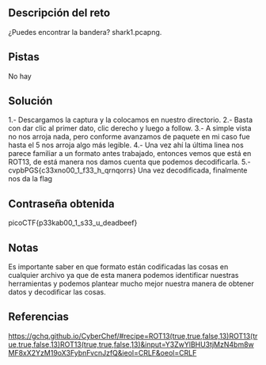 ## Descripción del reto
¿Puedes encontrar la bandera? shark1.pcapng.

## Pistas 
No hay
## Solución 
1.- Descargamos la captura y la colocamos en nuestro directorio. 
2.- Basta con dar clic al primer dato, clic derecho y luego a follow.
3.- A simple vista no nos arroja nada, pero conforme avanzamos de paquete en mi caso fue hasta el 5 nos arroja algo más legible.
4.- Una vez ahí la última linea nos parece familiar a un formato antes trabajado, entonces vemos que está en ROT13, de está manera nos damos cuenta que podemos decodificarla.
5.- cvpbPGS{c33xno00_1_f33_h_qrnqorrs}
Una vez decodificada, finalmente nos da la flag 
## Contraseña obtenida 
picoCTF{p33kab00_1_s33_u_deadbeef}
## Notas 
Es importante saber en que formato están codificadas las cosas en cualquier archivo ya que de esta manera podemos identificar nuestras herramientas y podemos plantear mucho mejor nuestra manera de obtener datos y decodificar las cosas. 
## Referencias 
https://gchq.github.io/CyberChef/#recipe=ROT13(true,true,false,13)ROT13(true,true,false,13)ROT13(true,true,false,13)&input=Y3ZwYlBHU3tjMzN4bm8wMF8xX2YzM19oX3FybnFvcnJzfQ&ieol=CRLF&oeol=CRLF
